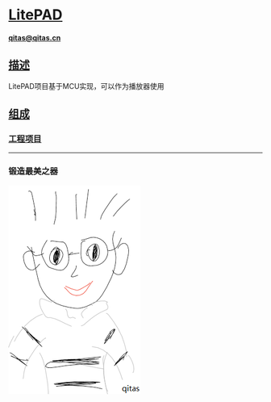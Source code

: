 ﻿# [LitePAD](https://github.com/qitas/LitePAD) 

#### qitas@qitas.cn

## [描述](https://github.com/qitas/LitePAD/wiki) 

LitePAD项目基于MCU实现，可以作为播放器使用

## [组成](qitas/)

### [工程项目](LitePAD/)


---

### 锻造最美之器

[![sites](qitas/qitas.png)](http://www.qitas.cn)
